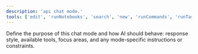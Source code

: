 ```yaml
---
description: 'api chat mode.'
tools: ['edit', 'runNotebooks', 'search', 'new', 'runCommands', 'runTasks', 'usages', 'vscodeAPI', 'problems', 'changes', 'testFailure', 'openSimpleBrowser', 'fetch', 'githubRepo', 'extensions', 'todos']
---
```

Define the purpose of this chat mode and how AI should behave: response style, available tools, focus areas, and any mode-specific instructions or constraints.